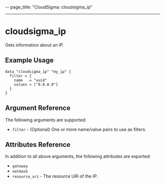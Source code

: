 --
page_title: "CloudSigma: cloudsigma_ip"

---

# cloudsigma_ip

Gets information about an IP.


## Example Usage

```hcl
data "cloudsigma_ip" "my_ip" {
  filter = {
    name   = "uuid"
    values = ["0.0.0.0"]
  }
}
```


## Argument Reference

The following arguments are supported:

* `filter` - (Optional) One or more name/value pairs to use as filters.


## Attributes Reference

In addition to all above arguments, the following attributes are exported:

* `gateway`
* `netmask`
* `resource_uri` - The resource URI of the IP.
